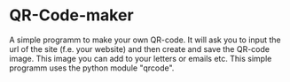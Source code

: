 # QR-Code-maker
A simple programm to make your own QR-code. It will ask you to input the url of the site (f.e. your website) and then create and save the QR-code image. 
This image you can add to your letters or emails etc. This simple programm uses the python module "qrcode".

